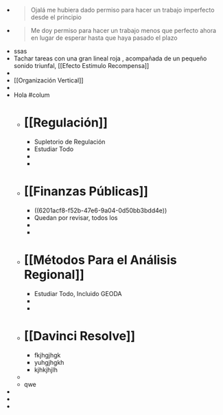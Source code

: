 - > Ojalá me hubiera dado permiso para hacer un trabajo imperfecto desde el principio
- > Me doy permiso para hacer un trabajo menos que perfecto ahora en lugar de esperar hasta que haya pasado el plazo
- ssas
- Tachar tareas con una gran lineal roja , acompañada de un pequeño sonido triunfal, [[Efecto Estimulo Recompensa]]
-
- [[Organización Vertical]]
-
- Hola #colum
	- # [[Regulación]]
		- Supletorio de Regulación
		- Estudiar Todo
		-
		-
	- # [[Finanzas Públicas]]
		- ((6201acf8-f52b-47e6-9a04-0d50bb3bdd4e))
		- Quedan  por revisar, todos los
		-
		-
	- # [[Métodos Para el Análisis Regional]]
		- Estudiar Todo, Incluido GEODA
		-
		-
	- # [[Davinci Resolve]]
		- fkjhgjhgk
		- yuhgjhgkh
		- kjhkjhjlh
	-
	- qwe
-
-
-